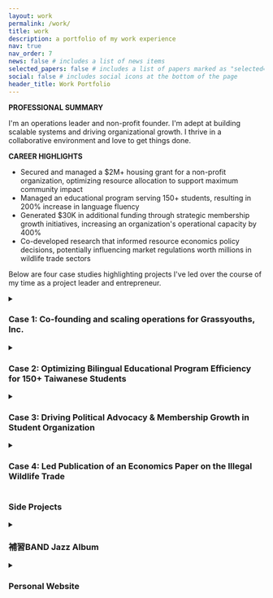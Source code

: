 ```yaml
---
layout: work
permalink: /work/
title: work
description: a portfolio of my work experience
nav: true
nav_order: 7
news: false # includes a list of news items
selected_papers: false # includes a list of papers marked as "selected={true}"
social: false # includes social icons at the bottom of the page
header_title: Work Portfolio
---
```


**PROFESSIONAL SUMMARY**

I'm an operations leader and non-profit founder. I'm adept at building scalable systems and driving organizational growth. I thrive in a collaborative environment and love to get things done.

**CAREER HIGHLIGHTS**

- Secured and managed a $2M+ housing grant for a non-profit organization, optimizing resource allocation to support maximum community impact  
- Managed an educational program serving 150+ students, resulting in 200% increase in language fluency
- Generated $30K in additional funding through strategic membership growth initiatives, increasing an organization's operational capacity by 400%  
- Co-developed research that informed resource economics policy decisions, potentially influencing market regulations worth millions in wildlife trade sectors  

Below are four case studies highlighting projects I've led over the course of my time as a project leader and entrepreneur.

<details class="work-case">
<summary><h3>Case 1: Co-founding and scaling operations for Grassyouths, Inc.</h3></summary>
  {% capture case_1 %}
**📅 Date:** Aug. 2021 - Present  
**🏢 Organization:** Grassyouths Inc.

#### 🔍 Problem

Grassyouths Inc. aimed to provide affordable housing for animal rights activists but lacked the necessary operational infrastructure to scale. The organization needed legal status, a structured application process, and a cohesive living environment.

#### 💡 Approach

- Established the nonprofit's legal framework in collaboration with co-founders.
- Built trust with the primary donor and landlord through regular meetings and demonstration of competency to secure long-term funding.
- Led the scaling of the recruitment process, developed the interview structure, and guided criteria discussions and deliberations.
- Led facility enhancement initiatives to create an aesthetically pleasing and functional communal space; facilitated conflict mediation and established productive meeting protocols.

#### 📈 Impact

- Dramatically expanded candidate consideration capacity from approximately 5 to over 200 applicants.
- Secured and grew funding to 2.5 million dollars.
- Developed a scalable and repeatable application and selection process.
- Created a self-sustaining, well-organized community with improved coordination and cleanliness.
  {% endcapture %}
  <div class="work-case__content">
    {{ case_1 | strip | markdownify }}
  </div>
</details>

<details class="work-case">
<summary><h3>Case 2: Optimizing Bilingual Educational Program Efficiency for 150+ Taiwanese Students</h3></summary>
  {% capture case_2 %}
**📅 Date:** Aug. 2022 - May 2024  
**🏢 Organization:** Schoolhouse Language Center, Taiwan

#### 🔍 Problem

Our school's value proposition was to bring life to the English curriculum and generate excitement about learning. As the sole classroom teacher responsible for instruction, assessments, and discipline, I faced the challenge of engaging students with widely varying English proficiency and academic abilities.

#### 💡 Approach

- Developed tailored engagement strategies based on student age and ability, implementing research-backed approaches.
- Designed interactive projects including a public speaking project (Class President campaign), board game design sessions, and organized field trips to the zoo/aquarium to foster self-expression and leadership.
- Used behavioral methods, group reading, and on-the-spot translations with fluent Mandarin language skills to enhance education while maintaining an immersive English learning environment.
- Used frontier AI models and data analysis tools to automate creation of lesson plans and assessment grading.

#### 📈 Impact

- Increased assessment scores by 200% across vocabulary, spoken fluency, and reading comprehension metrics.
- Reduced behavioral issue rates by 90% through implementation of clear guidelines and engaging content.
- Consistently received top parent reviews and was voted favorite teacher by students.
  {% endcapture %}
  <div class="work-case__content">
    {{ case_2 | strip | markdownify }}
  </div>
</details>

<details class="work-case">
<summary><h3>Case 3: Driving Political Advocacy & Membership Growth in Student Organization</h3></summary>
  {% capture case_3 %}
**📅 Date:** Sept. 2019 - May 2022  
**🏢 Organization:** Berkeley Organization for Animal Advocacy (BOAA)

#### 🔍 Problem

BOAA's mission was to create political support for animal rights legislation on the Berkeley campus. The club had dwindling membership and lacked structured programs to engage new advocates effectively.

#### 💡 Approach

- Spearheaded recruitment strategies, growing membership from 5-10 to 40-50 active participants in three months.
- Launched the BOAA intern program, introducing structured mentorship for new advocates.
- Created Students for Animal Rights (StAR), connecting 80+ students across UC campuses for weekly advocacy discussions and coalesced around a campaign against Tyson Foods, gathering evidence on animal abuse in their facilities.
- Built relationships with University of California stakeholders to gain additional funding for animal advocacy.

#### 📈 Impact

- Achieved 8x membership growth through structured engagement efforts.
- Generated $30K in additional funding through strategic membership growth initiatives.
- Established a scalable leadership development framework that influenced dozens of interns in subsequent semesters.
- Successfully mobilized students to influence 3 major pro-animal bills in the local government.
- Used the multi-campus coalition to pressure the UC Berkeley system to drop Tyson Foods.
  {% endcapture %}
  <div class="work-case__content">
    {{ case_3 | strip | markdownify }}
  </div>
</details>

<details class="work-case">
<summary><h3>Case 4: Led Publication of an Economics Paper on the Illegal Wildlife Trade</h3></summary>
  {% capture case_4 %}
**📅 Date:** July 2020 - Jan. 2022

**🏢 Organization:** UC Berkeley Agricultural & Resource Economics

#### 🔍 Problem

Inspired by the global pandemic, this study used an economics lens to analyze the illegal wildlife trade. This industry has vast economic and ecological implications, but limited consolidated data analysis hindered effective policy decisions.

#### 💡 Approach

- Conducted an extensive literature review and wrote a 20-page paper with 150+ references.
- Integrated feedback from senior economists and journal reviewers to refine insights.
- Used Excel and Python to analyze data, visualizing economic trends in the wildlife trade.
- Gathered all available data in the literature and consolidated it into one place, while networking with academic experts to enhance data sources and methodology.

#### 📈 Impact

- Published research to an _Annual Review of Resource Economics_ with two prize-winning Berkeley economics professors.
- Provided policymakers with data-driven insights on wildlife trade regulations.
- Strengthened academic networks by engaging with key experts in the field.
  {% endcapture %}
  <div class="work-case__content">
    {{ case_4 | strip | markdownify }}
  </div>
</details>

### Side Projects

<details class="work-case">
<summary><h3>補習BAND Jazz Album</h3></summary>
  {% capture project_band %}
**📅 Date:** Jan 2023 - May 2023

- Founded and led a jazz band in Taiwan, performing alto saxophone, flute, and vocals on a 13-track [album](https://www.youtube.com/playlist?list=PLLmNtQG2epzFG2PwtDTz4U9OVDCsiJGG8&si=USk_tLQg9ANbEvwG).
- Produced and oversaw the recording process, ensuring a high-quality final product.
- Designed the album cover art and collaborated with band members to create a cohesive, engaging release available for streaming.
  {% endcapture %}
  <div class="work-case__content">
    {{ project_band | strip | markdownify }}
  </div>
</details>

<details class="work-case">
<summary><h3>Personal Website</h3></summary>
  {% capture project_website %}
**📅 Date:** 2019 - Present

- Designed and developed a personal website ([www.rohanprasad.org](https://www.rohanprasad.org/)) with a unique, responsive HTML/CSS design for optimal user experience.
- Authored and published since 2019, exploring writing genres like travel writing, argumentative essays, and creative non-fiction.
- Deployed via GitHub Pages, demonstrating proficiency in web hosting, front-end development, and project management.
  {% endcapture %}
  <div class="work-case__content">
    {{ project_website | strip | markdownify }}
  </div>
</details>
